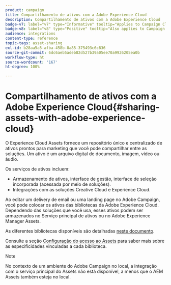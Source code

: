 ```yaml
---
product: campaign
title: Compartilhamento de ativos com a Adobe Experience Cloud
description: Compartilhamento de ativos com a Adobe Experience Cloud
badge-v7: label="v7" type="Informative" tooltip="Applies to Campaign Classic v7"
badge-v8: label="v8" type="Positive" tooltip="Also applies to Campaign v8"
audience: integrations
content-type: reference
topic-tags: asset-sharing
exl-id: b28aa5a5-afba-458b-8a85-375493c6c836
source-git-commit: 6dc6aeb5adeb82d527b39a05ee70a9926205ea0b
workflow-type: ht
source-wordcount: '167'
ht-degree: 100%

---
```


# Compartilhamento de ativos com a Adobe Experience Cloud{#sharing-assets-with-adobe-experience-cloud}



O Experience Cloud Assets fornece um repositório único e centralizado de ativos prontos para marketing que você pode compartilhar entre as soluções. Um ativo é um arquivo digital de documento, imagem, vídeo ou áudio.

Os serviços de ativos incluem:

* Armazenamento de ativos, interface de gestão, interface de seleção incorporada (acessada por meio de soluções).
* Integrações com as soluções Creative Cloud e Experience Cloud.

Ao editar um delivery de email ou uma landing page no Adobe Campaign, você pode colocar os ativos das bibliotecas da Adobe Experience Cloud. Dependendo das soluções que você usa, esses ativos podem ser armazenados no Serviço principal de ativos ou no Adobe Experience Manager Assets.

As diferentes bibliotecas disponíveis são detalhadas [neste documento](https://experienceleague.adobe.com/docs/core-services/interface/services/assets/experience-cloud-assets.html?lang=pt-BR).

Consulte a seção [ Configuração do acesso ao Assets](../../integrations/using/configuring-access-to-assets.md) para saber mais sobre as especificidades vinculadas a cada biblioteca.

>[!NOTE]
>
>No contexto de um ambiente do Adobe Campaign no local, a integração com o serviço principal do Assets não está disponível, a menos que o AEM Assets também esteja no local.
